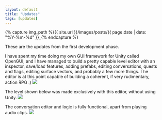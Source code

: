 ```yaml
---
layout: default
title: "Updates"
tags: [updates]
---
```

{% capture img_path %}{{ site.url }}/images/posts/{{ page.date | date: "%Y-%m-%d" }}_{% endcapture %}

These are the updates from the first development phase.

<!--more-->

I have spent my time doing my own GUI framework for Unity called OpenGUI, and I have managed to build a pretty capable level editor with an inspector, save/load features, adding prefabs, editing conversations, quests and flags, editing surface vectors, and probably a few more things. The editor is at this point capable of building a coherent, if very rudimentary, action RPG :)
<a href="{{ img_path }}gui.jpg"><img src="{{ img_path }}gui.jpg" /></a>
  
  
The level shown below was made exclusively with this editor, without using Unity.
<a href="{{ img_path }}level.jpg"><img src="{{ img_path }}level.jpg" /></a>
  
  
The conversation editor and logic is fully functional, apart from playing audio clips.
<a href="{{ img_path }}convo.jpg"><img src="{{ img_path }}convo.jpg" /></a>
